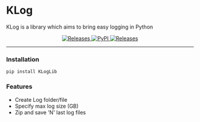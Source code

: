 # KLog

KLog is a library which aims to bring easy logging in Python

<p align="center">
  <a href="https://github.com/javifriasj/KLog/releases/">
    <img alt="Releases" src="https://img.shields.io/github/v/release/javifriasj/KLog?label=release&logo=DocuSign&logoColor=%23fff&style=for-the-badge" />
  </a>
  
  <a href="https://pypi.org/project/KLogLib/">
    <img alt="PyPI" src="https://img.shields.io/github/v/release/javifriasj/KLog?label=pypi&logo=pypi&logoColor=%23fff&style=for-the-badge" />
  </a>
  
  <a href="https://github.com/javifriasj/KLog/blob/main/LICENSE">
    <img alt="Releases" src="https://img.shields.io/static/v1?label=Licence&message=MIT&style=for-the-badge&logoColor=%23fff" />
  </a>
</p>

<hr>

### Installation

```
pip install KLogLib
```

### Features

- Create Log folder/file
- Specify max log size (GB)
- Zip and save 'N' last log files

